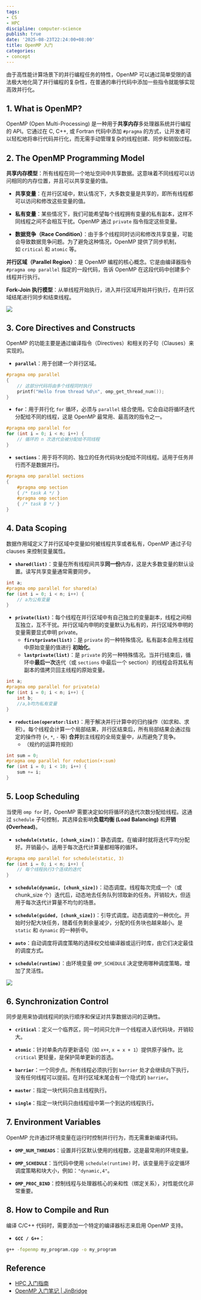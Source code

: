 ```yaml
---
tags:
- CS
- HPC
discipline: computer-science
publish: true
date: '2025-08-23T22:24:00+08:00'
title: OpenMP 入门
categories:
- concept
---
```

由于高性能计算场景下的并行编程任务的特性，OpenMP 可以通过简单受限的语法极大地化简了并行编程的复杂性，在普通的串行代码中添加一些指令就能够实现高效并行化。

## 1. What is OpenMP?

OpenMP (Open Multi-Processing) 是一种用于**共享内存**多处理器系统并行编程的 API。它通过在 C, C++, 或 Fortran 代码中添加 `#pragma` 的方式，让开发者可以轻松地将串行代码并行化，而无需手动管理复杂的线程创建、同步和销毁过程。

## 2. The OpenMP Programming Model

**共享内存模型**：所有线程在同一个地址空间中共享数据。这意味着不同线程可以访问相同的内存位置，并且可以共享变量的值。

- **共享变量**：在并行区域中，默认情况下，大多数变量是共享的，即所有线程都可以访问和修改这些变量的值。

- **私有变量**：某些情况下，我们可能希望每个线程拥有变量的私有副本，这样不同线程之间不会相互干扰。OpenMP 通过 `private` 指令指定这些变量。

- **数据竞争（Race Condition）**：由于多个线程同时访问和修改共享变量，可能会导致数据竞争问题。为了避免这种情况，OpenMP 提供了同步机制，如 `critical` 和 `atomic` 等。

**并行区域（Parallel Region）**：是 OpenMP 编程的核心概念。它是由编译器指令 `#pragma omp parallel` 指定的一段代码，告诉 OpenMP 在这段代码中创建多个线程并行执行。

**Fork-Join 执行模型**：从单线程开始执行，进入并行区域开始并行执行，在并行区域结尾进行同步和结束线程。

![](/images/openmp-入门/pasted-image-20250827105206.png)

## 3. Core Directives and Constructs

OpenMP 的功能主要是通过编译指令（Directives）和相关的子句（Clauses）来实现的。

- **`parallel`**：用于创建一个并行区域。
```c
#pragma omp parallel
{
    // 这部分代码将由多个线程同时执行
    printf("Hello from thread %d\n", omp_get_thread_num());
}
```

- **`for`**：用于并行化 `for` 循环，必须与 `parallel` 结合使用。它会自动将循环迭代分配给不同的线程，这是 OpenMP 最常用、最高效的指令之一。
```c
#pragma omp parallel for
for (int i = 0; i < n; i++) {
    // 循环的 n 次迭代会被分配给不同线程
}
```

- **`sections`**：用于将不同的、独立的任务代码块分配给不同线程。适用于任务并行而不是数据并行。
```c
#pragma omp parallel sections
{
    #pragma omp section
    { /* task A */ }
    #pragma omp section
    { /* task B */ }
}
```

## 4. Data Scoping

数据作用域定义了并行区域中变量如何被线程共享或者私有，OpenMP 通过子句 clauses 来控制变量属性。

- **`shared(list)`**：变量在所有线程间共享**同一份**内存，这是大多数变量的默认设置。读写共享变量通常需要同步。
```c
int a;
#pragma omp parallel for shared(a)
for (int i = 0; i < n; i++) {
    // a为公有变量
}
```

- **`private(list)`**：每个线程在并行区域中有自己独立的变量副本，线程之间相互独立，互不干扰。并行区域内申明的变量默认为私有的，并行区域外申明的变量需要显式申明 private。
	- **`firstprivate(list)`**：是 `private` 的一种特殊情况。私有副本会用主线程中原始变量的值进行 **初始化**。
	- **`lastprivate(list)`**：是 `private` 的另一种特殊情况。当并行结束后，循环中**最后一次**迭代（或 `sections` 中最后一个 section）的线程会将其私有副本的值拷贝回主线程的原始变量。
```c
int a;
#pragma omp parallel for private(a)
for (int i = 0; i < n; i++) {
    int b;
    //a,b均为私有变量
}
```

- **`reduction(operator:list)`**：用于解决并行计算中的归约操作（如求和、求积）。每个线程会计算一个局部结果，并行区结束后，所有局部结果会通过指定的操作符 (`+`, `*`, `-` 等) **合并**到主线程的全局变量中，从而避免了竞争。
	- （规约的运算符规则）
```c
int sum = 0;
#pragma omp parallel for reduction(+:sum)
for (int i = 0; i < 10; i++) {
    sum += i;
}
```

## 5. Loop Scheduling

当使用 `omp for` 时，OpenMP 需要决定如何将循环的迭代次数分配给线程。这通过 `schedule` 子句控制，其选择会影响**负载均衡 (Load Balancing)** 和**开销 (Overhead)**。

- **`schedule(static, [chunk_size])`**：静态调度。在编译时就将迭代平均分配好。开销最小，适用于每次迭代计算量都相等的循环。
```c
#pragma omp parallel for schedule(static, 3)
for (int i = 0; i < n; i++) {
    // 每个线程执行3个连续的迭代
}
```

- **`schedule(dynamic, [chunk_size])`**：动态调度。线程每次完成一个（或 chunk_size 个）迭代后，动态地去任务队列领取新的任务。开销较大，但适用于每次迭代计算量不均匀的场景。

- **`schedule(guided, [chunk_size])`**：引导式调度。动态调度的一种优化。开始时分配大块任务，随着任务剩余量减少，分配的任务块也越来越小。是 `static` 和 `dynamic` 的一种折中。

- **`auto`**：自动调度将调度策略的选择权交给编译器或运行时库，由它们决定最佳的调度方式。

- **`schedule(runtime)`**：由环境变量 `OMP_SCHEDULE` 决定使用哪种调度策略，增加了灵活性。

![](/images/openmp-入门/pasted-image-20250824155508.png)

## 6. Synchronization Control

同步是用来协调线程间的执行顺序和保证对共享数据访问的正确性。

- **`critical`**：定义一个临界区，同一时间只允许一个线程进入该代码块，开销较大。

- **`atomic`**：针对单条内存更新语句（如 `x++`, `x = x + 1`）提供原子操作。比 `critical` 更轻量，是保护简单更新的首选。

- **`barrier`**：一个同步点。所有线程必须执行到 `barrier` 处才会继续向下执行，没有任何线程可以提前。在并行区域末尾会有一个隐式的 `barrier`。

- **`master`**：指定一块代码只由主线程执行。

- **`single`**：指定一块代码只由线程组中第一个到达的线程执行。

## 7. Environment Variables

OpenMP 允许通过环境变量在运行时控制并行行为，而无需重新编译代码。

- **`OMP_NUM_THREADS`**：设置并行区默认使用的线程数，这是最常用的环境变量。

- **`OMP_SCHEDULE`**：当代码中使用 `schedule(runtime)` 时，该变量用于设定循环调度策略和块大小，例如：`"dynamic,4"`。

- **`OMP_PROC_BIND`**：控制线程与处理器核心的亲和性（绑定关系），对性能优化非常重要。

## 8. How to Compile and Run

编译 C/C++ 代码时，需要添加一个特定的编译器标志来启用 OpenMP 支持。

- **`GCC / G++`**：
```bash
g++ -fopenmp my_program.cpp -o my_program
```

## Reference

- [HPC 入门指南](https://xflops.sjtu.edu.cn/hpc-start-guide/parallel-computing/openmp/)
- [OpenMP 入门笔记 | JinBridge](https://jinbridge.dev/docs/hpc/openmp-programming-101/)
